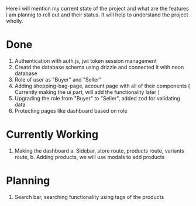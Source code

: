 Here i will mention my current state of the project and what are the features i am plannig to roll out and their status. It will help to understand the project wholly.

# Done

1. Authentication with auth.js, jwt token session management
2. Creatd the database schema using drizzle and connected it with neon database
3. Role of user as "Buyer" and "Seller"
4. Adding shopping-bag-page, account page with all of their components ( Currently making the ui part, will add the functionality later )
5. Upgrading the role from "Buyer" to "Seller", added zod for validating data
6. Protecting pages like dashboard based on role

# Currently Working

1. Making the dashboard
   a. Sidebar, store route, products route, variants route,
   b. Adding products, we will use modals to add products

# Planning

1. Search bar, searching functionality using tags of the products
